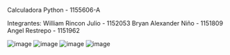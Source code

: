 Calculadora Python - 1155606-A

Integrantes:
William Rincon Julio - 1152053
Bryan Alexander Niño - 1151809
Angel Restrepo - 1151962

![image](https://github.com/WilliamRincon02/calculator-python/assets/44095675/fc1b0316-ded3-4024-9edf-557291b58e21)
![image](https://github.com/WilliamRincon02/calculator-python/assets/44095675/60133e95-030a-4d99-b021-79a387ce67ee)
![image](https://github.com/WilliamRincon02/calculator-python/assets/44095675/eb550e15-71a2-4566-9d10-3b7fc77f0dc4)
![image](https://github.com/WilliamRincon02/calculator-python/assets/44095675/7f2d0eb2-b98a-4c53-85f3-4152b757c484)
